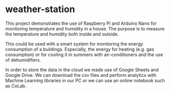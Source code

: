 # weather-station
This project demonstrates the use of Raspberry Pi and Arduino Nano for monitoring temperature and humidity in a house. The purpose is to measure the temperature and humidity both inside and outside.

This could be used with a smart system for monitoring the energy consumption of a buildings. Especially, the energy for heating (e.g. gas consumption) or for cooling it in summers with air-conditioners and the use of dehumidifiers. 

In order to store the data in the cloud we made use of Google Sheets and Google Drive. We can download the csv files and perform analytics with Machine Learning libraries in our PC or we can use an online notebook such as CoLab.
